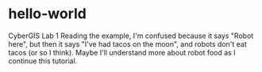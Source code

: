 # hello-world
CyberGIS Lab 1
Reading the example, I'm confused because it says "Robot here", but then it says "I've had tacos on the moon", and robots don't eat tacos (or so I think). Maybe I'll understand more about robot food as I continue this tutorial. 
